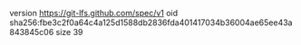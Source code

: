 version https://git-lfs.github.com/spec/v1
oid sha256:fbe3c2f0a64c4a125d1588db2836fda401417034b36004ae65ee43a843845c06
size 39
